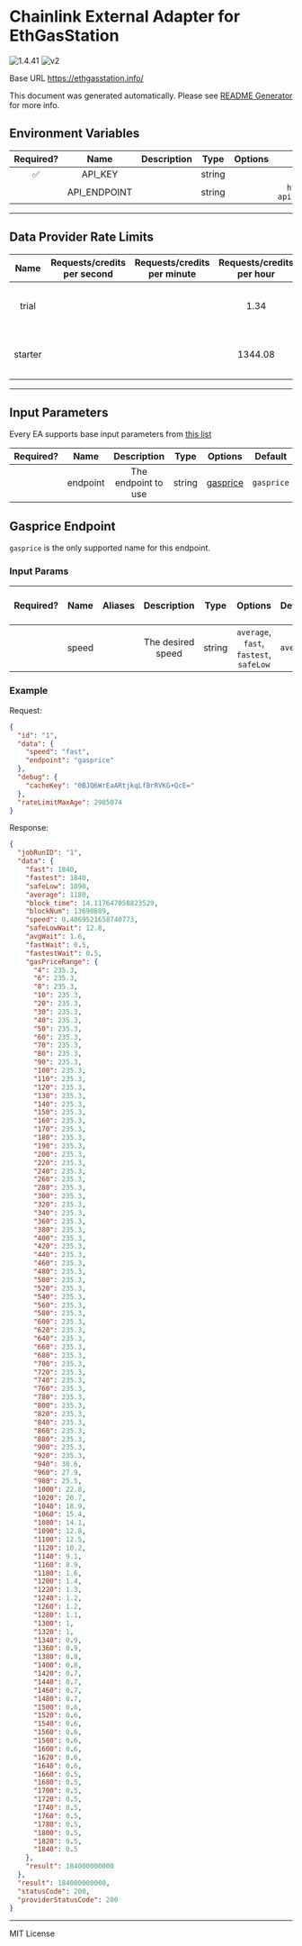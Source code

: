 # Chainlink External Adapter for EthGasStation

![1.4.41](https://img.shields.io/github/package-json/v/smartcontractkit/external-adapters-js?filename=packages/sources/ethgasstation/package.json) ![v2](https://img.shields.io/badge/framework%20version-v2-blueviolet)

Base URL https://ethgasstation.info/

This document was generated automatically. Please see [README Generator](../../scripts#readme-generator) for more info.

## Environment Variables

| Required? |     Name     | Description |  Type  | Options |             Default              |
| :-------: | :----------: | :---------: | :----: | :-----: | :------------------------------: |
|    ✅     |   API_KEY    |             | string |         |                                  |
|           | API_ENDPOINT |             | string |         | `https://data-api.defipulse.com` |

---

## Data Provider Rate Limits

|  Name   | Requests/credits per second | Requests/credits per minute | Requests/credits per hour |                                                           Note                                                            |
| :-----: | :-------------------------: | :-------------------------: | :-----------------------: | :-----------------------------------------------------------------------------------------------------------------------: |
|  trial  |                             |                             |           1.34            |   Taken from the API key limit as 1,000 / 31 / 24 (EGS uses Defi Pulse's API keys): https://data.defipulse.com/#pricing   |
| starter |                             |                             |          1344.08          | Taken from the API key limit as 1,000,000 / 31 / 24 (EGS uses Defi Pulse's API keys): https://data.defipulse.com/#pricing |

---

## Input Parameters

Every EA supports base input parameters from [this list](../../core/bootstrap#base-input-parameters)

| Required? |   Name   |     Description     |  Type  |            Options             |  Default   |
| :-------: | :------: | :-----------------: | :----: | :----------------------------: | :--------: |
|           | endpoint | The endpoint to use | string | [gasprice](#gasprice-endpoint) | `gasprice` |

## Gasprice Endpoint

`gasprice` is the only supported name for this endpoint.

### Input Params

| Required? | Name  | Aliases |    Description    |  Type  |                 Options                 |  Default  | Depends On | Not Valid With |
| :-------: | :---: | :-----: | :---------------: | :----: | :-------------------------------------: | :-------: | :--------: | :------------: |
|           | speed |         | The desired speed | string | `average`, `fast`, `fastest`, `safeLow` | `average` |            |                |

### Example

Request:

```json
{
  "id": "1",
  "data": {
    "speed": "fast",
    "endpoint": "gasprice"
  },
  "debug": {
    "cacheKey": "0BJQ6WrEaARtjkqLfBrRVKG+QcE="
  },
  "rateLimitMaxAge": 2985074
}
```

Response:

```json
{
  "jobRunID": "1",
  "data": {
    "fast": 1840,
    "fastest": 1840,
    "safeLow": 1090,
    "average": 1180,
    "block_time": 14.117647058823529,
    "blockNum": 13690889,
    "speed": 0.4069521658740773,
    "safeLowWait": 12.8,
    "avgWait": 1.6,
    "fastWait": 0.5,
    "fastestWait": 0.5,
    "gasPriceRange": {
      "4": 235.3,
      "6": 235.3,
      "8": 235.3,
      "10": 235.3,
      "20": 235.3,
      "30": 235.3,
      "40": 235.3,
      "50": 235.3,
      "60": 235.3,
      "70": 235.3,
      "80": 235.3,
      "90": 235.3,
      "100": 235.3,
      "110": 235.3,
      "120": 235.3,
      "130": 235.3,
      "140": 235.3,
      "150": 235.3,
      "160": 235.3,
      "170": 235.3,
      "180": 235.3,
      "190": 235.3,
      "200": 235.3,
      "220": 235.3,
      "240": 235.3,
      "260": 235.3,
      "280": 235.3,
      "300": 235.3,
      "320": 235.3,
      "340": 235.3,
      "360": 235.3,
      "380": 235.3,
      "400": 235.3,
      "420": 235.3,
      "440": 235.3,
      "460": 235.3,
      "480": 235.3,
      "500": 235.3,
      "520": 235.3,
      "540": 235.3,
      "560": 235.3,
      "580": 235.3,
      "600": 235.3,
      "620": 235.3,
      "640": 235.3,
      "660": 235.3,
      "680": 235.3,
      "700": 235.3,
      "720": 235.3,
      "740": 235.3,
      "760": 235.3,
      "780": 235.3,
      "800": 235.3,
      "820": 235.3,
      "840": 235.3,
      "860": 235.3,
      "880": 235.3,
      "900": 235.3,
      "920": 235.3,
      "940": 30.6,
      "960": 27.9,
      "980": 25.5,
      "1000": 22.8,
      "1020": 20.7,
      "1040": 18.9,
      "1060": 15.4,
      "1080": 14.1,
      "1090": 12.8,
      "1100": 12.5,
      "1120": 10.2,
      "1140": 9.1,
      "1160": 8.9,
      "1180": 1.6,
      "1200": 1.4,
      "1220": 1.3,
      "1240": 1.2,
      "1260": 1.2,
      "1280": 1.1,
      "1300": 1,
      "1320": 1,
      "1340": 0.9,
      "1360": 0.9,
      "1380": 0.8,
      "1400": 0.8,
      "1420": 0.7,
      "1440": 0.7,
      "1460": 0.7,
      "1480": 0.7,
      "1500": 0.6,
      "1520": 0.6,
      "1540": 0.6,
      "1560": 0.6,
      "1580": 0.6,
      "1600": 0.6,
      "1620": 0.6,
      "1640": 0.6,
      "1660": 0.5,
      "1680": 0.5,
      "1700": 0.5,
      "1720": 0.5,
      "1740": 0.5,
      "1760": 0.5,
      "1780": 0.5,
      "1800": 0.5,
      "1820": 0.5,
      "1840": 0.5
    },
    "result": 184000000000
  },
  "result": 184000000000,
  "statusCode": 200,
  "providerStatusCode": 200
}
```

---

MIT License
